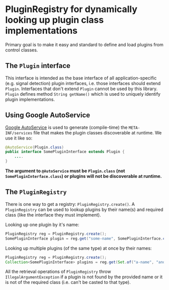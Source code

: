 # PluginRegistry for dynamically looking up plugin class implementations

Primary goal is to make it easy and standard to define and load plugins from control classes.

## The `Plugin` interface

This interface is intended as the base interface of all application-specific (e.g. signal detection) plugin interfaces, i.e. those interfaces should extend `Plugin`.  Interfaces that don't extend `Plugin` cannot be used by this library.  `Plugin` defines method `String getName()` which is used to uniquely identify plugin implementations.

## Using Google AutoService

[Google AutoService](https://github.com/google/auto/tree/master/service) is used to generate (compile-time) the `META-INF/services` file that makes the plugin classes discoverable at runtime.  We use it like so:

```java
@AutoService(Plugin.class)
public interface SomePluginInterface extends Plugin {
    ....
}
```

**The argument to `@AutoService` must be `Plugin.class` (not `SomePluginInterface.class`) or plugins will not be discoverable at runtime.**

## The `PluginRegistry`

There is one way to get a registry: `PluginRegistry.create()`.  A `PluginRegistry` can be used to lookup plugins by their name(s) and required class (like the interface they must implement).

Looking up one plugin by it's name:

```java
PluginRegistry reg = PluginRegistry.create();
SomePluginInterface plugin = reg.get("some-name", SomePluginInterface.class);
```

Looking up multiple plugins (of the same type) at once by their names:

```java
PluginRegistry reg = PluginRegistry.create();
Collection<SomePluginInterface> plugins = reg.get(Set.of("a-name", "another-name"), SomePluginInterface.class);
```

All the retrieval operations of `PluginRegistry` throw `IllegalArgumentException` if a plugin is not found by the provided name or it is not of the required class (i.e. can't be casted to that type).